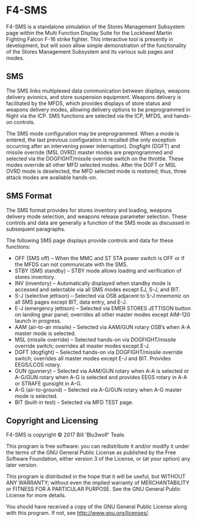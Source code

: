 # F4-SMS
F4-SMS is a standalone simulation of the Stores Management Subsystem page within the Multi Function Display Suite for the Lockheed Martin Fighting Falcon F-16 strike fighter. This interactive tool is presently in development, but will soon allow simple demonstration of the functionality of the Stores Management Subsystem and its various sub pages and modes.

## SMS
The SMS links multiplexed data communication between displays, weapons delivery avionics, and store suspension equipment. Weapons delivery is facilitated by the MFDS, which provides displays of store status and weapons delivery modes, allowing delivery options to be preprogrammed in flight via the ICP. SMS functions are selected via the ICP, MFDS, and hands-on controls. 

The SMS mode configuration may be preprogrammed. When a mode is entered, the last previous configuration is recalled (the only exception occurring after an intervening power interruption). Dogfight (DGFT) and missile override (MSL OVRD) master modes are preprogrammed and selected via the DOGFIGHT/missile override switch on the throttle. These modes override all other MFD selected modes. After the DGFT or MSL OVRD mode is deselected, the MFD selected mode is restored; thus, three attack modes are available hands-on.

## SMS Format
The SMS format provides for stores inventory and loading, weapons delivery mode selection, and weapons release parameter selection. These controls and data are generally a function of the SMS mode as discussed in subsequent paragraphs.

The following SMS page displays provide controls and data for these functions:
+ OFF (SMS off) – When the MMC and ST STA power switch is OFF or if the MFDS can not communicate with the SMS.
+ STBY (SMS standby) – STBY mode allows loading and verification of stores inventory.
+ INV (inventory) – Automatically displayed when standby mode is accessed and selectable via all SMS modes except EJ, S-J, and BIT.
+ S-J (selective jettison) – Selected via OSB adjacent to S-J mnemonic on all SMS pages except BIT, data entry, and E-J.
+ E-J (emergency jettison) – Selected via EMER STORES JETTISON button on landing gear panel; overrides all other master modes except AIM-120 launch in progress.
+ AAM (air-to-air missile) – Selected via AAM/GUN rotary OSB’s when A-A master mode is selected.
+ MSL (missile override) – Selected hands-on via DOGFIGHT/missile override switch; overrides all master modes except E-J.
+ DGFT (dogfight) – Selected hands-on via DOGFIGHT/missile override switch; overrides all master modes except E-J and BIT. Provides EEGS/LCOS rotary.
+ GUN (gunnery) – Selected via AAM/GUN rotary when A-A is selected or A-G/GUN rotary when A-G is selected and provides EEGS rotary in A-A or STRAFE gunsight in A-G.
+ A-G (air-to-ground) – Selected via A-G/GUN rotary when A-G master mode is selected.
+ BIT (built-in test) – Selected via MFD TEST page.

## Copyright and Licensing
F4-SMS is copyright © 2017 Bill 'Blu3wolf' Teale. 

This program is free software: you can redistribute it and/or modify it under the terms of the GNU General Public License as published by the Free Software Foundation, either version 3 of the License, or (at your option) any later version.

This program is distributed in the hope that it will be useful, but WITHOUT ANY WARRANTY; without even the implied warranty of MERCHANTABILITY or FITNESS FOR A PARTICULAR PURPOSE.  See the GNU General Public License for more details.

You should have received a copy of the GNU General Public License along with this program.  If not, see <http://www.gnu.org/licenses/>.
